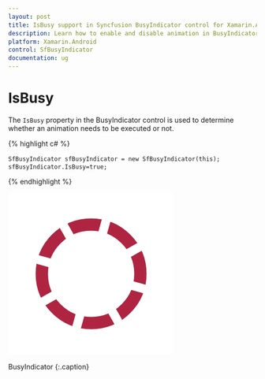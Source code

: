 ```yaml
---
layout: post
title: IsBusy support in Syncfusion BusyIndicator control for Xamarin.Android
description: Learn how to enable and disable animation in BusyIndicator
platform: Xamarin.Android
control: SfBusyIndicator
documentation: ug
---
```


# IsBusy

The `IsBusy` property in the BusyIndicator control is used to determine whether an animation needs to be executed or not.

{% highlight c# %}

	SfBusyIndicator sfBusyIndicator = new SfBusyIndicator(this);
	sfBusyIndicator.IsBusy=true;

{% endhighlight %}

![](images/IsBusy_img1.png)                                                                                                   

BusyIndicator
{:.caption}


